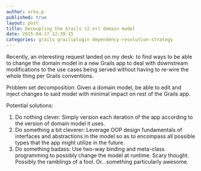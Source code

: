 ```yaml
---
author: arka_p
published: true
layout: post
title: Decoupling the Grails (2.x+) domain model
date: 2015-04-17 12:39:15
categories: grails grailsplugin dependency-resolution-strategy
---
```


Recently, an interesting request landed on my desk: to find ways to be able to change the domain model in a new Grails app to deal with downstream modifications to the use cases being served without having to re-wire the whole thing per Grails conventions.

Problem set decomposition: Given a domain model, be able to edit and inject changes to said model with minimal impact on rest of the Grails app.

Potential solutions:

1. Do nothing clever: Simply version each iteration of the app according to the version of domain model it uses.
2. Do something a bit cleverer: Leverage OOP design fundamentals of interfaces and abstractions in the model so as to encompass all possible types that the app might utilize in the future.
3. Do something badass: Use two-way binding and meta-class programming to possibly change the model at runtime. Scary thought. Possibly the ramblings of a fool. Or...something particularly awesome.
